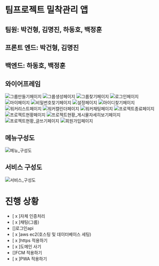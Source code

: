# 팀프로젝트 밀착관리 앱
## 팀원: 박건형, 김명진, 하동호, 백정훈

## 프론트 엔드: 박건형, 김명진
## 백엔드: 하동호, 백정훈

## 와이어프레임

![그룹만들기페이지](images/그룹만들기페이지.png)
![그룹생성페이지](images/그룹생성페이지.png)
![그룹찾기페이지](images/그룹찾기페이지.png)
![로그인페이지](images/로그인페이지.png)
![마이페이지](images/마이페이지.png)
![비밀번호찾기페이지](images/비밀번호찾기페이지.png)
![설정페이지](images/설정페이지.png)
![아이디찾기페이지](images/아이디찾기페이지.png)
![워커리스트페이지](images/워커리스트페이지.png)
![워커캘린더페이지](images/워커캘린더페이지.png)
![워커채팅페이지](images/워커채팅페이지.png)
![프로젝트종료페이지](images/프로젝트종료페이지.png)
![프로젝트현황페이지](images/프로젝트현황페이지.png)
![프로젝트현황_게시물자세히보기페이지](images/프로젝트현황_게시물자세히보기페이지.png)
![프로젝트현황_글쓰기페이지](images/프로젝트현황_글쓰기페이지.png)
![회원가입페이지](images/회원가입페이지.png)

## 메뉴구성도
![메뉴_구성도](images/메뉴_구성도.png)

## 서비스 구성도
![서비스_구성도](images/서비스구성도.png)


# 진행 상황
- [ x ]자체 인증처리
- [ x ]채팅(그룹)
- []로그인api
- [ x ]aws ec2(호스팅 및 데이터베이스 세팅)
- [ x ]https 적용하기
- [ x ]도메인 사기
- []FCM 적용하기
- [ x ]PWA 적용하기

